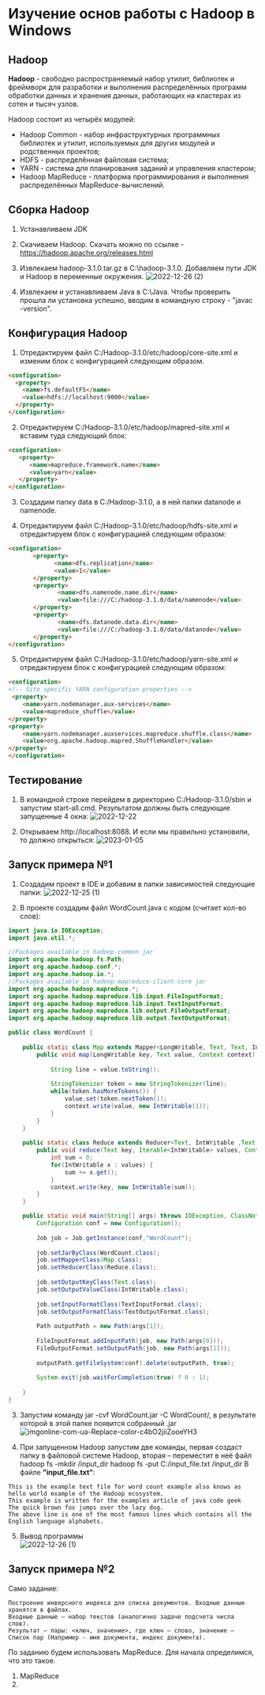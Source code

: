 # Изучение основ работы с Hadoop в Windows

## Hadoop
**Hadoop** - свободно распространяемый набор утилит, библиотек и фреймворк для разработки и выполнения распределённых программ обработки данных и хранения данных, работающих на кластерах из сотен и тысяч узлов.

Hadoop состоит из четырёх модулей:
* Hadoop Common - набор инфраструктурных программных библиотек и утилит, используемых для других модулей и родственных проектов;
* HDFS - распределённая файловая система;
* YARN - система для планирования заданий и управления кластером;
* Hadoop MapReduce - платформа программирования и выполнения распределённых MapReduce-вычислений.

## Сборка Hadoop

1. Устанавливаем JDK

2. Скачиваем Hadoop. Скачать можно по ссылке - https://hadoop.apache.org/releases.html

3. Извлекаем hadoop-3.1.0.tar.gz в С:\hadoop-3.1.0. Добавляем пути JDK и Hadoop в переменные окружения.
![2022-12-26 (2)](https://user-images.githubusercontent.com/79097818/210790900-e1ffe995-de61-4ea2-8a28-d0a76b61eac7.png)

4. Извлекаем и устанавливаем Java в C:\Java. Чтобы проверить прошла ли установка успешно, вводим в командную строку - "javac -version".

## Конфигурация Hadoop 

1. Отредактируем файл C:/Hadoop-3.1.0/etc/hadoop/core-site.xml и изменим блок с конфигурацией следующим образом.

```html
<configuration> 
  <property> 
    <name>fs.defaultFS</name> 
    <value>hdfs://localhost:9000</value> 
  </property> 
</configuration>
```

2. Отредактируем C:/Hadoop-3.1.0/etc/hadoop/mapred-site.xml и вставим туда следующий блок:
```html
<configuration> 
   <property> 
      <name>mapreduce.framework.name</name>
      <value>yarn</value> 
   </property> 
</configuration> 
```

3. Создадим папку data в C:/Hadoop-3.1.0, а в ней папки datanode и namenode.

4. Отредактируем файл C:/Hadoop-3.1.0/etc/hadoop/hdfs-site.xml и отредактируем блок с конфигурацией следующим образом:
```html
<configuration>
       <property>
             <name>dfs.replication</name>
             <value>1</value>
       </property>
       <property>
              <name>dfs.namenode.name.dir</name>
              <value>file:///C:/hadoop-3.1.0/data/namenode</value>
       </property>
       <property>
              <name>dfs.datanode.data.dir</name>
              <value>file:///C:/hadoop-3.1.0/data/datanode</value>
       </property>
</configuration>
```

5. Отредактируем файл C:/Hadoop-3.1.0/etc/hadoop/yarn-site.xml и отредактируем блок с конфигурацией следующим образом:
```html
<configuration>
<!-- Site specific YARN configuration properties -->
 <property>
    <name>yarn.nodemanager.aux-services</name>
	<value>mapreduce_shuffle</value>
</property>
<property>
    <name>yarn.nodemanager.auxservices.mapreduce.shuffle.class</name> 
	<value>org.apache.hadoop.mapred.ShuffleHandler</value>
</property>
</configuration>
```

## Тестирование

1. В командной строке перейдем в директорию C:/Hadoop-3.1.0/sbin и запустим start-all.cmd. Результатом должны быть следующие запущенные 4 окна:
![2022-12-22](https://user-images.githubusercontent.com/79097818/210794773-2a728892-c108-49b8-9257-09980c80c39c.png)

2. Открываем http://localhost:8088. И если мы правильно установили, то должно открыться:
![2023-01-05](https://user-images.githubusercontent.com/79097818/210796301-6d108081-c1db-402c-976b-3972aa0d08b0.png)

## Запуск примера №1

1. Создадим проект в IDE и добавим в папки зависимостей следующие папки:
![2022-12-25 (1)](https://user-images.githubusercontent.com/79097818/210796815-7e448b16-de27-4c6f-87fa-af1834bb46e9.png)

2. В проекте создадим файл WordCount.java с кодом (считает кол-во слов):
```java
import java.io.IOException;
import java.util.*;

//Packages available in hadoop-common jar
import org.apache.hadoop.fs.Path;
import org.apache.hadoop.conf.*;
import org.apache.hadoop.io.*;
//Packages available in hadoop-mapreduce-client-core jar
import org.apache.hadoop.mapreduce.*;
import org.apache.hadoop.mapreduce.lib.input.FileInputFormat;
import org.apache.hadoop.mapreduce.lib.input.TextInputFormat;
import org.apache.hadoop.mapreduce.lib.output.FileOutputFormat;
import org.apache.hadoop.mapreduce.lib.output.TextOutputFormat;

public class WordCount {
	
	public static class Map extends Mapper<LongWritable, Text, Text, IntWritable>{
		public void map(LongWritable key, Text value, Context context) throws IOException, InterruptedException {
			
			String line = value.toString();
			
			StringTokenizer token = new StringTokenizer(line);
			while(token.hasMoreTokens()) {
				value.set(token.nextToken());
				context.write(value, new IntWritable(1));
			}
		}
	}
	
	public static class Reduce extends Reducer<Text, IntWritable ,Text, IntWritable>{
		public void reduce(Text key, Iterable<IntWritable> values, Context context) throws IOException, InterruptedException {
			int sum = 0;
			for(IntWritable x : values) {
				sum += x.get();
			}
			context.write(key, new IntWritable(sum));
		}
	}

	public static void main(String[] args) throws IOException, ClassNotFoundException, InterruptedException {
		Configuration conf = new Configuration();
		
		Job job = Job.getInstance(conf,"WordCount");
		
		job.setJarByClass(WordCount.class);
		job.setMapperClass(Map.class);
		job.setReducerClass(Reduce.class);
		
		job.setOutputKeyClass(Text.class);
		job.setOutputValueClass(IntWritable.class);
		
		job.setInputFormatClass(TextInputFormat.class);
		job.setOutputFormatClass(TextOutputFormat.class);
		
		Path outputPath = new Path(args[1]);
		
		FileInputFormat.addInputPath(job, new Path(args[0]));
		FileOutputFormat.setOutputPath(job, new Path(args[1]));
		
		outputPath.getFileSystem(conf).delete(outputPath, true);
		
		System.exit(job.waitForCompletion(true) ? 0 : 1);
		
	}
}
```
3. Запустим команду jar -cvf WordCount.jar -C WordCount/, в результате которой в этой папке появится собранный .jar
![imgonline-com-ua-Replace-color-c4bO2jiiZooeYH3](https://user-images.githubusercontent.com/79097818/210802122-75fbabea-c13d-4dfe-80ec-92049c9d71c4.jpg)

4. При запущенном Hadoop запустим две команды, первая создаст папку в файловой системе Hadoop, вторая – переместит в неё файл hadoop fs -mkdir /input_dir hadoop fs -put C:/input_file.txt /input_dir 
В файле **"input_file.txt"**:
```
This is the example text file for word count example also knows as hello world example of the Hadoop ecosystem.
This example is written for the examples article of java code geek
The quick brown fox jumps over the lazy dog.
The above line is one of the most famous lines which contains all the English language alphabets.
```

5. Вывод программы<br>
![2022-12-26 (1)](https://user-images.githubusercontent.com/79097818/210803141-33da5a88-a956-4cfa-8896-ffd77e625fbe.png)

## Запуск примера №2

Само задание:
```
Построение инверсного индекса для списка документов. Входные данные хранятся в файлах. 
Входные данные – набор текстов (аналогично задаче подсчета числа слов). 
Результат – пары: <ключ, значение>, где ключ – слово, значение – Список пар (Например - имя документа, индекс документа). 
```
По заданию будем использовать MapReduce. Для начала определимся, что это такое.

1. MapReduce
2. 
